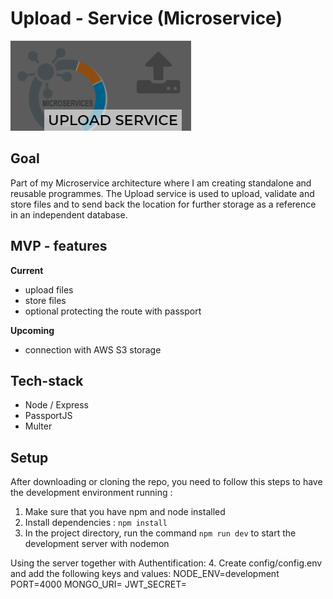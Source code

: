 # Upload - Service (Microservice)

![Upload Service - picture](./public/repo/picture-upload.png)

## Goal
Part of my Microservice architecture where I am creating standalone and reusable programmes. 
The Upload service is used to upload, validate and store files and to send back the location for further storage as a reference in an independent database. 

## MVP - features

 **Current**
 - upload files
 - store files
 - optional protecting the route with passport

**Upcoming**
 - connection with AWS S3 storage

  
## Tech-stack
 -  Node / Express
-   PassportJS
-   Multer
  

## Setup
After downloading or cloning the repo, you need to follow this steps to have the development environment running :

1.  Make sure that you have npm and node installed
2.  Install dependencies :  `npm install`
3.  In the project directory, run the command `npm run dev` to start the development server with nodemon

Using the server together with Authentification: 
4. Create config/config.env and add the following keys and values: NODE_ENV=development PORT=4000 MONGO_URI= JWT_SECRET=

